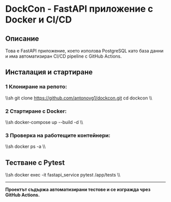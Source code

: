﻿# DockCon - FastAPI приложение с Docker и CI/CD

##  Описание
Това е FastAPI приложение, което използва PostgreSQL като база данни и има автоматизиран CI/CD pipeline с GitHub Actions.

##  Инсталация и стартиране

### 1 Клониране на репото:
\\\sh
git clone https://github.com/antonovg1/dockcon.git
cd dockcon
\\\

### 2 Стартиране с Docker:
\\\sh
docker-compose up --build -d
\\\

### 3 Проверка на работещите контейнери:
\\\sh
docker ps -a
\\\

##  Тестване с Pytest
\\\sh
docker exec -it fastapi_service pytest /app/tests
\\\

---
 **Проектът съдържа автоматизирани тестове и се изгражда чрез GitHub Actions.**
